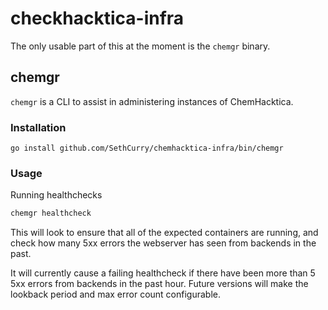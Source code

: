 # checkhacktica-infra

The only usable part of this at the moment is the `chemgr` binary.

## chemgr

`chemgr` is a CLI to assist in administering instances of ChemHacktica.

### Installation

`go install github.com/SethCurry/chemhacktica-infra/bin/chemgr`

### Usage

Running healthchecks

```bash
chemgr healthcheck
```

This will look to ensure that all of the expected containers are running,
and check how many 5xx errors the webserver has seen from backends in the past.

It will currently cause a failing healthcheck if there have been more than 5 5xx errors
from backends in the past hour. Future versions will make the lookback period and max
error count configurable.
